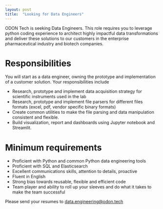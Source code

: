 ```yaml
---
layout: post
title:  "Looking for Data Engineers"
---
```


ODON Tech is seeking Data Engineers. This role requires you to leverage python coding experience to architect highly impactful data transformations and deliver these solutions to our customers in the enterprise pharmaceutical industry and biotech companies.

# Responsibilities

You will start as a data engineer, owning the prototype and implementation of a customer solution. Your responsibilities include

* Research, prototype and implement data acquisition strategy for scientific instruments used in the lab
* Research, prototype and implement file parsers for different files formats (excel, pdf, vendor specific binary formats)
* Create common utilities to make the file parsing and data manipulation consistent and flexible.
* Build visualization, report and dashboards using Jupyter notebook and Streamlit.

# Minimum requirements

* Proficient with Python and common Python data engineering tools
* Proficient with SQL and Elasticsearch
* Excellent communications skills, attention to details, proactive
* Fluent in English
* Strong bias towards reusable, flexible and efficient code
* Team player and ability to roll up your sleeves and do what it takes to make the team successful

Please send your resumes to data.engineering@odon.tech
